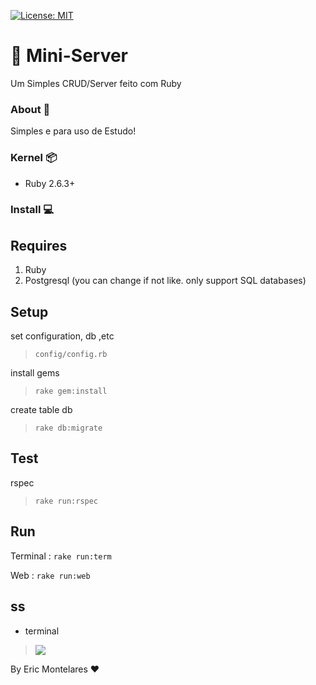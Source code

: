 [![License: MIT](https://img.shields.io/badge/License-MIT-yellow.svg)](https://opensource.org/licenses/MIT)

#  🎒 Mini-Server
Um Simples CRUD/Server feito com Ruby

<h3> About 📃</h3>

Simples e para uso de Estudo!

<h3> Kernel 📦</h3>

- Ruby 2.6.3+


<h3> Install 💻</h3>

## Requires
1. Ruby
2. Postgresql (you can change if not like. only support SQL databases)

## Setup
set configuration, db ,etc 
> ```config/config.rb```

install gems
> ```rake gem:install```

create table db
> ```rake db:migrate```

## Test
rspec
> ```rake run:rspec```

## Run
Terminal :
```rake run:term```

Web :
```rake run:web```

## ss
- terminal
> ![](https://i.imgur.com/yQWV7C7.gif)


By Eric Montelares ❤️
